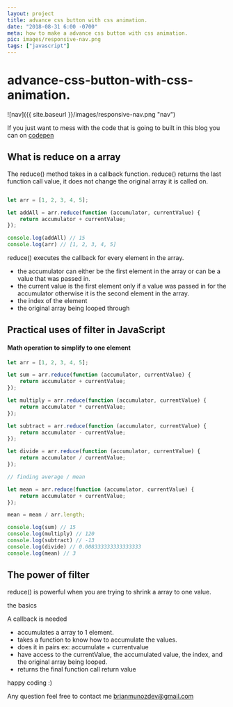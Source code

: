 ```yaml
---
layout: project
title: advance css button with css animation.
date: "2018-08-31 6:00 -0700"
meta: how to make a advance css button with css animation.
pic: images/responsive-nav.png
tags: ["javascript"]
---
```


# advance-css-button-with-css-animation.

![nav]({{ site.baseurl }}/images/responsive-nav.png "nav")


If you just want to mess with the code that is going to built in this blog you can on [codepen](https://codepen.io/brianmunoz/pen/jvrdpe)

## What is reduce on a array


The <span class="highlight__code">reduce()</span> method takes in a callback function. <span class="highlight__code">reduce()</span> returns the last function call value, it does not change the original array it is called on.

```javascript

let arr = [1, 2, 3, 4, 5];

let addAll = arr.reduce(function (accumulator, currentValue) {
	return accumulator + currentValue;
});

console.log(addAll) // 15
console.log(arr) // [1, 2, 3, 4, 5]
```

<span class="highlight__code">reduce()</span> executes the callback for every element in the array.

* the accumulator can either be the first element in the array or can be a value that was passed in.
* the current value is the first element only if a value was passed in for the accumulator otherwise it is the second element in the array.
* the index of the element
* the original array being looped through

## Practical uses of filter in JavaScript


#### Math operation to simplify to one element

```javascript
let arr = [1, 2, 3, 4, 5];

let sum = arr.reduce(function (accumulator, currentValue) {
	return accumulator + currentValue;
});

let multiply = arr.reduce(function (accumulator, currentValue) {
	return accumulator * currentValue;
});

let subtract = arr.reduce(function (accumulator, currentValue) {
	return accumulator - currentValue;
});

let divide = arr.reduce(function (accumulator, currentValue) {
	return accumulator / currentValue;
});

// finding average / mean

let mean = arr.reduce(function (accumulator, currentValue) {
	return accumulator + currentValue;
});

mean = mean / arr.length;

console.log(sum) // 15
console.log(multiply) // 120
console.log(subtract) // -13
console.log(divide) // 0.008333333333333333
console.log(mean) // 3

```

## The power of filter

<span class="highlight__code">reduce()</span> is powerful when you are trying to shrink a array to one value.

the basics

A callback is needed

* accumulates a array to 1 element.
* takes a function to know how to accumulate the values.
* does it in pairs ex: accumulate + currentvalue
* have access to the currentValue, the accumulated value, the index, and the original array being looped.
* returns the final function call return value 


happy coding :)

Any question feel free to contact me brianmunozdev@gmail.com
